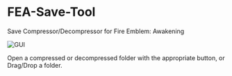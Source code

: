 # FEA-Save-Tool
Save Compressor/Decompressor for Fire Emblem: Awakening

![GUI](http://i.imgur.com/nrv1BQ9.png)

Open a compressed or decompressed folder with the appropriate button, or Drag/Drop a folder.
